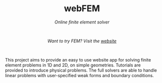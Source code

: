 
<h1 align="center">webFEM</h1>
<p align="center"><i>Online finite element solver</i></p>
<br>
<p align="center"><i>Want to try FEM? Visit the <a href="https://alexsimulation.github.io/webFEM/">website</a></i></p>
<br>

This project aims to provide an easy to use website app for solving finite element problems in 1D and 2D, on simple geometries. Tutorials are provided to introduce physical problems. The full solvers are able to handle linear problems with user-specified weak forms and boundary conditions.

